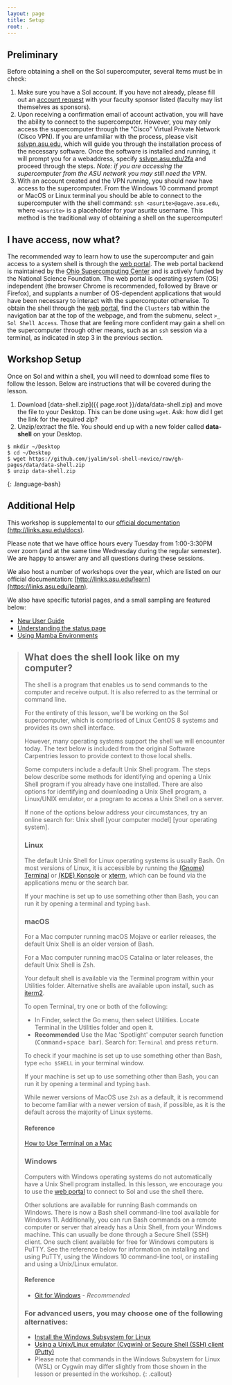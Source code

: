 ```yaml
---
layout: page
title: Setup
root: .
---
```


## Preliminary 
Before obtaining a shell on the Sol supercomputer, several items must be
in check:

1. Make sure you have a Sol account. If you have not already, please
   fill out an [account request](https://links.asu.edu/getHPC) with your
   faculty sponsor listed (faculty may list themselves as sponsors).
2. Upon receiving a confirmation email of account activation, you will
   have the ability to connect to the supercomputer. However, you may
   only access the supercomputer through the "Cisco" Virtual Private Network
   (Cisco VPN). If you are unfamiliar with the process, please visit
   [sslvpn.asu.edu](https://sslvpn.asu.edu), which will guide you
   through the installation process of the necessary software. Once the
   software is installed and running, it will prompt you for a
   webaddress, specify [sslvpn.asu.edu/2fa](sslvpn.asu.edu/2fa) and
   proceed through the steps. *Note: if you are accessing the
   supercomputer from the ASU network you may still need the VPN*.
3. With an account created and the VPN running, you should now have
   access to the supercomputer. From the Windows 10 command prompt or
   MacOS or Linux terminal you should be able to connect to the
   supercomputer with the shell command: `ssh <asurite>@agave.asu.edu`,
   where `<asurite>` is a placeholder for *your* asurite username. This
   method is the traditional way of obtaining a shell on the
   supercomputer!

## I have access, now what?

The recommended way to learn how to use the supercomputer and gain
access to a system shell is through the 
[web portal](https://sol.asu.edu).  The web portal backend is maintained
by the [Ohio Supercomputing Center](https://openondemand.org/) and is
actively funded by the National Science Foundation. The web portal is
operating system (OS) independent (the browser Chrome is recommended,
followed by Brave or Firefox), and supplants a number of OS-dependent
applications that would have been necessary to interact with the
supercomputer otherwise. To obtain the shell through the 
[web portal](https://sol.asu.edu), find the `Clusters` tab within the
navigation bar at the top of the webpage, and from the submenu, select
`>_ Sol Shell Access`.  Those that are feeling more confident may gain a
shell on the supercomputer through other means, such as an `ssh` session
via a terminal, as indicated in step 3 in the previous section.

## Workshop Setup

Once on Sol and within a shell, you will need to download some files to
follow the lesson.  Below are instructions that will be covered during
the lesson.

1. Download [data-shell.zip]({{ page.root }}/data/data-shell.zip) and
   move the file to your Desktop. This can be done using `wget`.  Ask:
   how did I get the link for the required zip?
2. Unzip/extract the file.   You should end up with a new folder called
   **data-shell** on your Desktop.

~~~
$ mkdir ~/Desktop  
$ cd ~/Desktop  
$ wget https://github.com/jyalim/sol-shell-novice/raw/gh-pages/data/data-shell.zip    
$ unzip data-shell.zip   
~~~
{: .language-bash}

## Additional Help

This workshop is supplemental to our [official documentation
(http://links.asu.edu/docs)](https://links.asu.edu/docs). 

Please note that we have office hours every Tuesday from 1:00-3:30PM
over zoom (and at the same time Wednesday during the regular semester).
We are happy to answer any and all questions during these sessions.

We also host a number of workshops over the year, which are listed on
our official documentation:
[http://links.asu.edu/learn](https://links.asu.edu/learn).

We also have specific tutorial pages, and a small sampling are featured
below:

* [New User Guide](https://asurc.atlassian.net/wiki/spaces/RC/pages/1642692609/New+User+Guide+for+Sol+Compute+Resources)
* [Understanding the status page](https://asurc.atlassian.net/wiki/spaces/RC/pages/1839464450/Understanding+the+Status+Page+and+Private+Nodes) 
* [Using Mamba Environments](https://links.asu.edu/mamba)

> ## What does the shell look like on my computer?
> The shell is a program that enables us to send commands to the
> computer and receive output. It is also referred to as the terminal or
> command line.
>
> For the entirety of this lesson, we'll be working on the Sol
> supercomputer, which is comprised of Linux CentOS 8 systems and
> provides its own shell interface. 
> 
> However, many operating systems support the shell we will encounter
> today. The text below is included from the original Software
> Carpentries lesson to provide context to those local shells.
>
> Some computers include a default Unix Shell program.  The steps below
> describe some methods for identifying and opening a Unix Shell program
> if you already have one installed.  There are also options for
> identifying and downloading a Unix Shell program, a Linux/UNIX
> emulator, or a program to access a Unix Shell on a server.
>
> If none of the options below address your circumstances, try an online
> search for: Unix shell [your computer model] [your operating system].
>
> ### Linux
> The default Unix Shell for Linux operating systems is usually Bash.
> On most versions of Linux, it is accessible by running the [(Gnome)
> Terminal](https://help.gnome.org/users/gnome-terminal/stable/) or
> [(KDE) Konsole](https://konsole.kde.org/) or
> [xterm](https://en.wikipedia.org/wiki/Xterm), which can be found via
> the applications menu or the search bar.
>
> If your machine is set up to use something other than Bash, you can
> run it by opening a terminal and typing `bash`.
>
> ### macOS
> For a Mac computer running macOS Mojave or earlier releases, the
> default Unix Shell is an older version of Bash.  
> 
> For a Mac computer running macOS Catalina or later releases, the
> default Unix Shell is Zsh.  
> 
> Your default shell is available via the Terminal program within your
> Utilities folder. Alternative shells are available upon install, such
> as [iterm2](https://www.iterm2.com/).
>
> To open Terminal, try one or both of the following:
> * In Finder, select the Go menu, then select Utilities. Locate
>   Terminal in the Utilities folder and open it.
> * **Recommended** Use the Mac 'Spotlight' computer search function
>   (<kbd>Command</kbd>+<kbd>space bar</kbd>).  Search for: `Terminal`
>   and press <kbd>return</kbd>.
>
> To check if your machine is set up to use something other than Bash,
> type `echo $SHELL` in your terminal window.
>
> If your machine is set up to use something other than Bash, you can
> run it by opening a terminal and typing `bash`.
>
> While newer versions of MacOS use `Zsh` as a default, it is recommend
> to become familiar with a newer version of `Bash`, if possible, as it
> is the default across the majority of Linux systems.
>
> #### Reference
> [How to Use Terminal on a Mac](http://www.macworld.co.uk/feature/mac-software/how-use-terminal-on-mac-3608274/)
>
> ### Windows
> Computers with Windows operating systems do not automatically have a
> Unix Shell program installed.  In this lesson, we encourage you to use
> the [web portal](https://sol.asu.edu) to connect to Sol and use the
> shell there.
>
> Other solutions are available for running Bash commands on Windows.
> There is now a Bash shell command-line tool available for Windows 11.
> Additionally, you can run Bash commands on a remote computer or server
> that already has a Unix Shell, from your Windows machine.  This can
> usually be done through a Secure Shell (SSH) client.  One such client
> available for free for Windows computers is PuTTY.  See the reference
> below for information on installing and using PuTTY, using the Windows
> 10 command-line tool, or installing and using a Unix/Linux emulator.
>
> #### Reference
> * [Git for Windows](https://git-for-windows.github.io/) - *Recommended*
>
> ### For advanced users, you may choose one of the following alternatives:
> * [Install the Windows Subsystem for Linux](https://docs.microsoft.com/en-us/windows/wsl/install-win10)
> * [Using a Unix/Linux emulator (Cygwin) or Secure Shell (SSH) client (Putty)](http://faculty.smu.edu/reynolds/unixtut/windows.html)
> * Please note that commands in the Windows Subsystem for Linux (WSL)
>   or Cygwin may differ slightly from those shown in the lesson or
>   presented in the workshop.
{: .callout}
